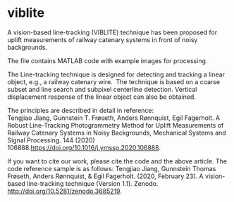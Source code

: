 # viblite
A vision-based line-tracking (VIBLITE) technique has been proposed for uplift measurements of railway catenary systems in front of noisy backgrounds. 

The file contains MATLAB code with example images for processing.

The Line-tracking technique is designed for detecting and tracking a linear object, e.g., a railway catenary wire. 
The technique is based on a coarse subset and line search and subpixel centerline detection. 
Vertical displacement response of the linear object can also be obtained. 

The principles are described in detail in reference:    
Tengjiao Jiang, Gunnstein T. Frøseth, Anders Rønnquist, Egil Fagerholt. A Robust Line-Tracking Photogrammetry Method for Uplift Measurements of  Railway Catenary Systems in Noisy Backgrounds, Mechanical Systems and Signal Processing. 144 (2020) 106888.https://doi.org/10.1016/j.ymssp.2020.106888.

If you want to cite our work, please cite the code and the above article.
The code reference sample is as follows:  Tengjiao Jiang, Gunnstein Thomas Frøseth, Anders Rønnquist, &amp; Egil Fagerholt. (2020, February 23). A vision-based line-tracking technique (Version 1.1). Zenodo. http://doi.org/10.5281/zenodo.3685219.
